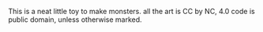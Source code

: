 This is a neat little toy to make monsters.
all the art is CC by NC, 4.0
code is public domain, unless otherwise marked.
